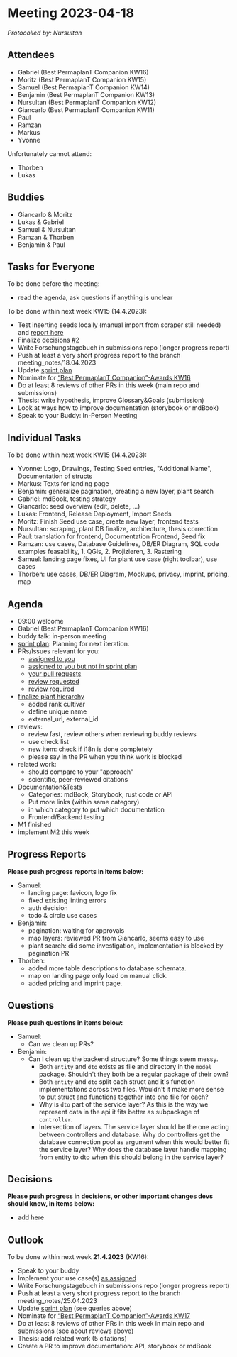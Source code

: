 # Meeting 2023-04-18

_Protocolled by: Nursultan_

## Attendees

- Gabriel (Best PermaplanT Companion KW16)
- Moritz (Best PermaplanT Companion KW15)
- Samuel (Best PermaplanT Companion KW14)
- Benjamin (Best PermaplanT Companion KW13)
- Nursultan (Best PermaplanT Companion KW12)
- Giancarlo (Best PermaplanT Companion KW11)
- Paul
- Ramzan
- Markus
- Yvonne

Unfortunately cannot attend:

- Thorben
- Lukas

## Buddies

- Giancarlo & Moritz
- Lukas & Gabriel
- Samuel & Nursultan
- Ramzan & Thorben
- Benjamin & Paul

## Tasks for Everyone

To be done before the meeting:

- read the agenda, ask questions if anything is unclear

To be done within next week KW15 (14.4.2023):

- Test inserting seeds locally (manual import from scraper still needed) and [report here](https://github.com/ElektraInitiative/PermaplanT/issues/221)
- Finalize decisions [#2](https://github.com/ElektraInitiative/PermaplanT/issues/2)
- Write Forschungstagebuch in submissions repo (longer progress report)
- Push at least a very short progress report to the branch meeting_notes/18.04.2023
- Update [sprint plan](https://github.com/orgs/ElektraInitiative/projects/4/)
- Nominate for [“Best PermaplanT Companion”-Awards KW16](https://nextcloud.markus-raab.org/nextcloud/index.php/apps/polls/vote/13)
- Do at least 8 reviews of other PRs in this week (main repo and submissions)
- Thesis: write hypothesis, improve Glossary&Goals (submission)
- Look at ways how to improve documentation (storybook or mdBook)
- Speak to your Buddy: In-Person Meeting

## Individual Tasks

To be done within next week KW15 (14.4.2023):

- Yvonne: Logo, Drawings, Testing Seed entries, "Additional Name", Documentation of structs
- Markus: Texts for landing page
- Benjamin: generalize pagination, creating a new layer, plant search
- Gabriel: mdBook, testing strategy
- Giancarlo: seed overview (edit, delete, ...)
- Lukas: Frontend, Release Deployment, Import Seeds
- Moritz: Finish Seed use case, create new layer, frontend tests
- Nursultan: scraping, plant DB finalize, architecture, thesis correction
- Paul: translation for frontend, Documentation Frontend, Seed fix
- Ramzan: use cases, Database Guidelines, DB/ER Diagram, SQL code examples feasability, 1. QGis, 2. Projizieren, 3. Rastering
- Samuel: landing page fixes, UI for plant use case (right toolbar), use cases
- Thorben: use cases, DB/ER Diagram, Mockups, privacy, imprint, pricing, map

## Agenda

- 09:00 welcome
- Gabriel (Best PermaplanT Companion KW16)
- buddy talk: in-person meeting
- [sprint plan](https://github.com/orgs/ElektraInitiative/projects/4/): Planning for next iteration.
- PRs/Issues relevant for you:
  - [assigned to you](https://github.com/ElektraInitiative/PermaplanT/issues?q=is%3Aopen+assignee%3A%40me)
  - [assigned to you but not in sprint plan](https://github.com/ElektraInitiative/PermaplanT/issues?q=is%3Aopen+assignee%3A%40me+no:project)
  - [your pull requests](https://github.com/ElektraInitiative/PermaplanT/pulls/@me)
  - [review requested](https://github.com/ElektraInitiative/PermaplanT/pulls/review-requested/@me)
  - [review required](https://github.com/ElektraInitiative/PermaplanT/pulls?q=is%3Apr+review%3Arequired+is%3Aopen+)
- [finalize plant hierarchy](https://github.com/ElektraInitiative/PermaplanT/pull/274/files)
  - added rank cultivar
  - define unique name
  - external_url, external_id
- reviews:
  - review fast, review others when reviewing buddy reviews
  - use check list
  - new item: check if i18n is done completely
  - please say in the PR when you think work is blocked
- related work:
  - should compare to your "approach"
  - scientific, peer-reviewed citations
- Documentation&Tests
  - Categories: mdBook, Storybook, rust code or API
  - Put more links (within same category)
  - in which category to put which documentation
  - Frontend/Backend testing
- M1 finished
- implement M2 this week

## Progress Reports

**Please push progress reports in items below:**

- Samuel:
  - landing page: favicon, logo fix
  - fixed existing linting errors
  - auth decision
  - todo & circle use cases
- Benjamin:
  - pagination: waiting for approvals
  - map layers: reviewed PR from Giancarlo, seems easy to use
  - plant search: did some investigation, implementation is blocked by pagination PR
- Thorben:
  - added more table descriptions to database schemata.
  - map on landing page only load on manual click.
  - added pricing and imprint page.

## Questions

**Please push questions in items below:**

- Samuel:
  - Can we clean up PRs?
- Benjamin:
  - Can I clean up the backend structure? Some things seem messy.
    - Both `entity` and `dto` exists as file and directory in the `model` package.
      Shouldn't they both be a regular package of their own?
    - Both `entity` and `dto` split each struct and it's function implementations across two files.
      Wouldn't it make more sense to put struct and functions together into one file for each?
    - Why is `dto` part of the service layer?
      As this is the way we represent data in the api it fits better as subpackage of `controller`.
    - Intersection of layers.
      The service layer should be the one acting between controllers and database.
      Why do controllers get the database connection pool as argument when this would better fit the service layer?
      Why does the database layer handle mapping from entity to dto when this should belong in the service layer?

## Decisions

**Please push progress in decisions, or other important changes devs should know, in items below:**

- add here

## Outlook

To be done within next week **21.4.2023** (KW16):

- Speak to your buddy
- Implement your use case(s) [as assigned](https://github.com/ElektraInitiative/PermaplanT/pull/274/files)
- Write Forschungstagebuch in submissions repo (longer progress report)
- Push at least a very short progress report to the branch meeting_notes/25.04.2023
- Update [sprint plan](https://github.com/orgs/ElektraInitiative/projects/4/) (see queries above)
- Nominate for [“Best PermaplanT Companion”-Awards KW17](https://nextcloud.markus-raab.org/nextcloud/index.php/apps/polls/vote/14)
- Do at least 8 reviews of other PRs in this week in main repo and submissions (see about reviews above)
- Thesis: add related work (5 citations)
- Create a PR to improve documentation: API, storybook or mdBook

